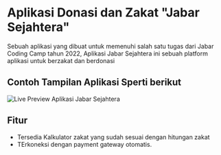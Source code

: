 # Aplikasi Donasi dan Zakat "Jabar Sejahtera"
Sebuah aplikasi yang dibuat untuk memenuhi salah satu tugas dari Jabar Coding Camp tahun 2022, Aplikasi Jabar Sejahtera ini sebuah platform aplikasi untuk berzakat dan berdonasi


## Contoh Tampilan Aplikasi Sperti berikut
![Live Preview Aplikasi Jabar Sejahtera](https://github.com/AaMaul/Apps_jabar_sejahtera/blob/master/gitassets/gitassets_ari.gif?raw=true "Live Preview.")


## Fitur
- Tersedia Kalkulator zakat yang sudah sesuai dengan hitungan zakat
- TErkoneksi dengan payment gateway otomatis.
